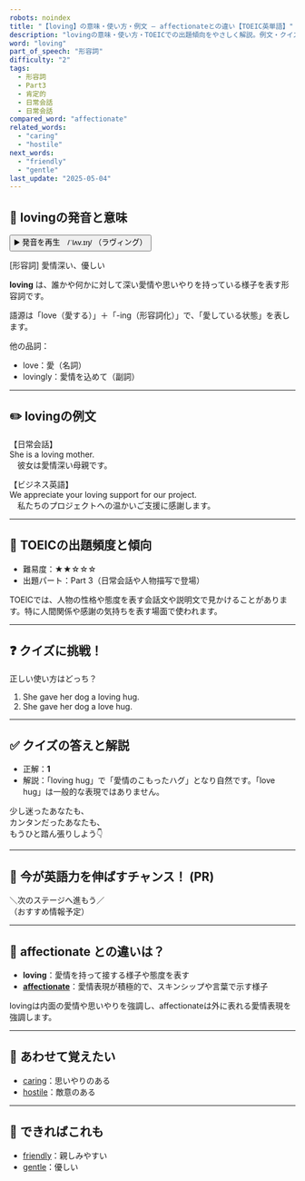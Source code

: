 ```yaml
---
robots: noindex
title: "【loving】の意味・使い方・例文 ― affectionateとの違い【TOEIC英単語】"
description: "lovingの意味・使い方・TOEICでの出題傾向をやさしく解説。例文・クイズ付きでaffectionateとの違いもわかりやすく学べます。"
word: "loving"
part_of_speech: "形容詞"
difficulty: "2"
tags:
  - 形容詞
  - Part3
  - 肯定的
  - 日常会話
  - 日常会話
compared_word: "affectionate"
related_words:
  - "caring"
  - "hostile"
next_words:
  - "friendly"
  - "gentle"
last_update: "2025-05-04"
---
```


## 🔰 lovingの発音と意味

<button class="play-audio" onclick="playTTS('loving')">
  <span class="play-audio-main">
    ▶️ 発音を再生　/ˈlʌv.ɪŋ/
  </span>
  <span class="play-audio-sub">
    （ラヴィング）
  </span>
</button>

[形容詞] 愛情深い、優しい

**loving** は、誰かや何かに対して深い愛情や思いやりを持っている様子を表す形容詞です。

語源は「love（愛する）」＋「-ing（形容詞化）」で、「愛している状態」を表します。

他の品詞：  
- love：愛（名詞）
- lovingly：愛情を込めて（副詞）

---

## ✏️ lovingの例文

【日常会話】  
She is a loving mother.  
　彼女は愛情深い母親です。

【ビジネス英語】  
We appreciate your loving support for our project.  
　私たちのプロジェクトへの温かいご支援に感謝します。

---

## 🎯 TOEICの出題頻度と傾向

- 難易度：★★☆☆☆
- 出題パート：Part 3（日常会話や人物描写で登場）

TOEICでは、人物の性格や態度を表す会話文や説明文で見かけることがあります。特に人間関係や感謝の気持ちを表す場面で使われます。

---

## ❓ クイズに挑戦！

正しい使い方はどっち？

1. She gave her dog a loving hug.  
2. She gave her dog a love hug.

---

## ✅ クイズの答えと解説

- 正解：**1**
- 解説：「loving hug」で「愛情のこもったハグ」となり自然です。「love hug」は一般的な表現ではありません。

少し迷ったあなたも、  
カンタンだったあなたも、  
もうひと踏ん張りしよう👇️

---

## 🚀 今が英語力を伸ばすチャンス！ (PR)

<div class="info-center">
＼次のステージへ進もう／<br>  
（おすすめ情報予定）
</div>

---

## 🤔  affectionate との違いは？

- **loving**：愛情を持って接する様子や態度を表す
- **[affectionate](/word/affectionate)**：愛情表現が積極的で、スキンシップや言葉で示す様子

lovingは内面の愛情や思いやりを強調し、affectionateは外に表れる愛情表現を強調します。

---

## 🧩 あわせて覚えたい

- [caring](/word/caring)：思いやりのある
- [hostile](/word/hostile)：敵意のある

---

## 📖 できればこれも

- [friendly](/word/friendly)：親しみやすい
- [gentle](/word/gentle)：優しい

<!-- cvid: aid04_bid07 -->
